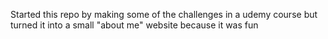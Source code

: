 Started this repo by making some of the challenges in a udemy course but turned it into a small "about me" website because it was fun
